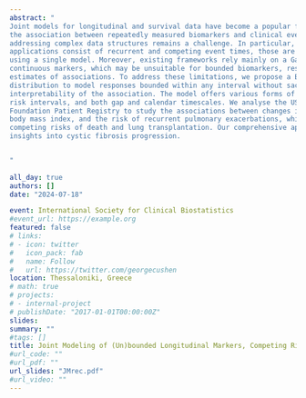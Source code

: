 ```yaml
---
abstract: "
Joint models for longitudinal and survival data have become a popular framework for studying
the association between repeatedly measured biomarkers and clinical events. Nevertheless,
addressing complex data structures remains a challenge. In particular, even though many
applications consist of recurrent and competing event times, those are commonly not analysed
using a single model. Moreover, existing frameworks rely mainly on a Gaussian distribution for
continuous markers, which may be unsuitable for bounded biomarkers, resulting in biased
estimates of associations. To address these limitations, we propose a Bayesian shared parameter joint model that simultaneously accommodates multiple (possibly bounded) longitudinal markers, a recurrent event process, and competing risks. We use the beta
distribution to model responses bounded within any interval without sacrificing the
interpretability of the association. The model offers various forms of association, discontinuous
risk intervals, and both gap and calendar timescales. We analyse the US Cystic Fibrosis
Foundation Patient Registry to study the associations between changes in lung function and
body mass index, and the risk of recurrent pulmonary exacerbations, while accounting for the
competing risks of death and lung transplantation. Our comprehensive approach provides new
insights into cystic fibrosis progression. 


"
 
all_day: true
authors: []
date: "2024-07-18"

event: International Society for Clinical Biostatistics
#event_url: https://example.org
featured: false
# links:
# - icon: twitter
#   icon_pack: fab
#   name: Follow
#   url: https://twitter.com/georgecushen
location: Thessaloniki, Greece
# math: true
# projects:
# - internal-project
# publishDate: "2017-01-01T00:00:00Z"
slides: 
summary: "" 
#tags: []
title: Joint Modeling of (Un)bounded Longitudinal Markers, Competing Risks, and Recurrent Events in Cystic Fibrosis Data
#url_code: ""
#url_pdf: ""
url_slides: "JMrec.pdf"
#url_video: ""
---
```

